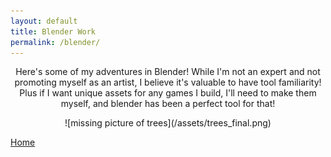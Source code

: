```yaml
---
layout: default
title: Blender Work
permalink: /blender/
---
```


<p style="text-align:center;"> Here's some of my adventures in Blender! While I'm not an expert and not promoting myself as an artist, I believe it's valuable to have tool familiarity! Plus if I want unique assets for any games I build, I'll need to make them myself, and blender has been a perfect tool for that!  </p>

<p style="text-align:center;">![missing picture of trees](/assets/trees_final.png)  </p>  



[Home](https://bart-olson.github.io/Portfolio/)